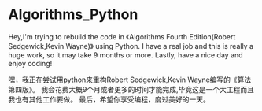# Algorithms_Python
Hey,I'm trying to rebuild the code in 《Algorithms Fourth Edition(Robert Sedgewick,Kevin Wayne)》 using Python. 
I have a real job and this is really a huge work, so it may take 9 months or more.
Lastly, have a nice day and enjoy coding!

嘿，我正在尝试用python来重构Robert Sedgewick,Kevin Wayne编写的《算法第四版》。
我会花费大概9个月或者更多的时间才能完成,毕竟这是一个大工程而且我也有其他工作要做。
最后，希望你享受编程，度过美好的一天。

